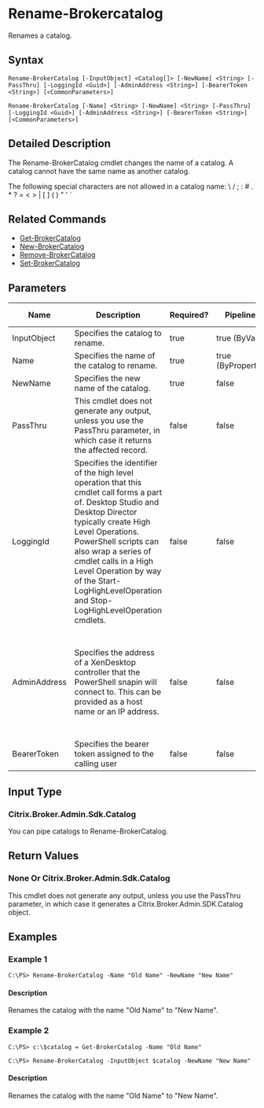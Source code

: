 ﻿
# Rename-Brokercatalog
Renames a catalog.
## Syntax
```
Rename-BrokerCatalog [-InputObject] <Catalog[]> [-NewName] <String> [-PassThru] [-LoggingId <Guid>] [-AdminAddress <String>] [-BearerToken <String>] [<CommonParameters>]

Rename-BrokerCatalog [-Name] <String> [-NewName] <String> [-PassThru] [-LoggingId <Guid>] [-AdminAddress <String>] [-BearerToken <String>] [<CommonParameters>]
```
## Detailed Description
The Rename-BrokerCatalog cmdlet changes the name of a catalog. A catalog cannot have the same name as another catalog.

The following special characters are not allowed in a catalog name: \\ / ; : # . \* ? = &lt; &gt; | \[ \] ( ) " ' \`


## Related Commands

* [Get-BrokerCatalog](./Get-BrokerCatalog/)
* [New-BrokerCatalog](./New-BrokerCatalog/)
* [Remove-BrokerCatalog](./Remove-BrokerCatalog/)
* [Set-BrokerCatalog](./Set-BrokerCatalog/)
## Parameters
| Name   | Description | Required? | Pipeline Input | Default Value |
| --- | --- | --- | --- | --- |
| InputObject | Specifies the catalog to rename. | true | true (ByValue) |  |
| Name | Specifies the name of the catalog to rename. | true | true (ByPropertyName) |  |
| NewName | Specifies the new name of the catalog. | true | false |  |
| PassThru | This cmdlet does not generate any output, unless you use the PassThru parameter, in which case it returns the affected record. | false | false | False |
| LoggingId | Specifies the identifier of the high level operation that this cmdlet call forms a part of. Desktop Studio and Desktop Director typically create High Level Operations. PowerShell scripts can also wrap a series of cmdlet calls in a High Level Operation by way of the Start-LogHighLevelOperation and Stop-LogHighLevelOperation cmdlets. | false | false |  |
| AdminAddress | Specifies the address of a XenDesktop controller that the PowerShell snapin will connect to. This can be provided as a host name or an IP address. | false | false | Localhost. Once a value is provided by any cmdlet, this value will become the default. |
| BearerToken | Specifies the bearer token assigned to the calling user | false | false |  |

## Input Type

### Citrix.Broker.Admin.Sdk.Catalog
You can pipe catalogs to Rename-BrokerCatalog.
## Return Values

### None Or Citrix.Broker.Admin.Sdk.Catalog
This cmdlet does not generate any output, unless you use the PassThru parameter, in which case it generates a Citrix.Broker.Admin.SDK.Catalog object.
## Examples

### Example 1
```
C:\PS> Rename-BrokerCatalog -Name "Old Name" -NewName "New Name"
```
#### Description
Renames the catalog with the name "Old Name" to "New Name".
### Example 2
```
C:\PS> c:\$catalog = Get-BrokerCatalog -Name "Old Name"

C:\PS> Rename-BrokerCatalog -InputObject $catalog -NewName "New Name"
```
#### Description
Renames the catalog with the name "Old Name" to "New Name".
